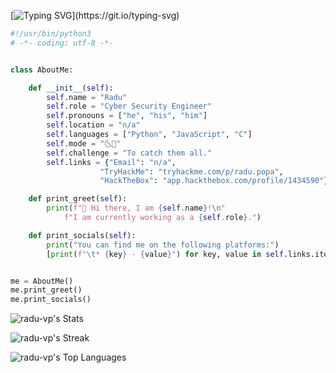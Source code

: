[![Typing SVG](https://readme-typing-svg.demolab.com?font=Roboto+Mono&weight=500&size=16&pause=1000&color=03A062&center=true&vCenter=true&width=435&lines=Hello%2C+friend.)](https://git.io/typing-svg)

```python
#!/usr/bin/python3
# -*- coding: utf-8 -*-


class AboutMe:

    def __init__(self):
        self.name = "Radu"
        self.role = "Cyber Security Engineer"
        self.pronouns = ["he", "his", "him"]
        self.location = "n/a"
        self.languages = ["Python", "JavaScript", "C"]
        self.mode = "🌜🦉"
        self.challenge = "To catch them all."
        self.links = {"Email": "n/a",
                    "TryHackMe": "tryhackme.com/p/radu.popa",
                    "HackTheBox": "app.hackthebox.com/profile/1434590"}

    def print_greet(self):
        print(f"👋 Hi there, I am {self.name}!\n"
            f"I am currently working as a {self.role}.")

    def print_socials(self):
        print("You can find me on the following platforms:")
        [print(f"\t* {key} - {value}") for key, value in self.links.items()]


me = AboutMe()
me.print_greet()
me.print_socials()
```

![radu-vp's Stats](https://github-readme-stats.vercel.app/api?username=radu-vp&theme=dark&show_icons=true&hide_border=false&count_private=true)

![radu-vp's Streak](https://github-readme-streak-stats.herokuapp.com/?user=radu-vp&theme=dark&hide_border=false)

![radu-vp's Top Languages](https://github-readme-stats.vercel.app/api/top-langs/?username=radu-vp&theme=dark&show_icons=true&hide_border=false&layout=compact)
